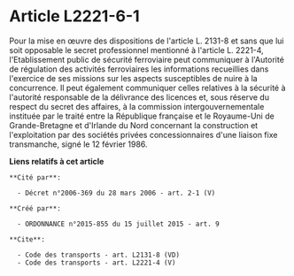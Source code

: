 # Article L2221-6-1

Pour la mise en œuvre des dispositions de l'article L. 2131-8 et sans que lui soit opposable le secret professionnel
mentionné à l'article L. 2221-4, l'Etablissement public de sécurité ferroviaire peut communiquer à l'Autorité de régulation
des activités ferroviaires les informations recueillies dans l'exercice de ses missions sur les aspects susceptibles de nuire
à la concurrence. Il peut également communiquer celles relatives à la sécurité à l'autorité responsable de la délivrance des
licences et, sous réserve du respect du secret des affaires, à la commission intergouvernementale instituée par le traité
entre la République française et le Royaume-Uni de Grande-Bretagne et d'Irlande du Nord concernant la construction et
l'exploitation par des sociétés privées concessionnaires d'une liaison fixe transmanche, signé le 12 février 1986.

**Liens relatifs à cet article**

	**Cité par**:

	  - Décret n°2006-369 du 28 mars 2006 - art. 2-1 (V)

	**Créé par**:

	  - ORDONNANCE n°2015-855 du 15 juillet 2015 - art. 9

	**Cite**:

	  - Code des transports - art. L2131-8 (VD)
	  - Code des transports - art. L2221-4 (V)
